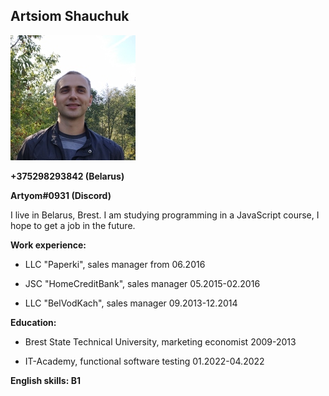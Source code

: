 ## Artsiom Shauchuk

![me](./assets/img/Me.jpg)

**+375298293842 (Belarus)**

**Artyom#0931 (Discord)**

I live in Belarus, Brest. I am studying programming in a JavaScript course, I hope to get a job in the future.

**Work experience:**

- LLC "Paperki", sales manager from 06.2016

- JSC "HomeCreditBank", sales manager 05.2015-02.2016

- LLC "BelVodKach", sales manager 09.2013-12.2014

**Education:**

- Brest State Technical University, marketing economist 2009-2013

- IT-Academy, functional software testing 01.2022-04.2022

**English skills: B1**